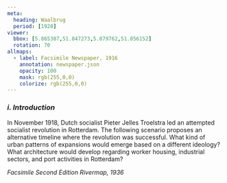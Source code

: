 ```yaml
---
meta:
  heading: Waalbrug
  period: [1920]
viewer:
  bbox: [5.865387,51.847273,5.879762,51.856152]
  rotation: 70
allmaps:
  - label: Facsimile Newspaper, 1916
    annotation: newspaper.json
    opacity: 100
    mask: rgb(255,0,0)
    colorize: rgb(255,0,0)
---
```


### _i.    Introduction_

In November 1918, Dutch socialist Pieter Jelles Troelstra led an attempted socialist revolution in Rotterdam. The following scenario proposes an alternative timeline where the revolution was successful. What kind of urban patterns of expansions would emerge based on a different ideology? What architecture would develop regarding worker housing, industrial sectors, and port activities in Rotterdam?

_Facsimile Second Edition Rivermap, 1936_